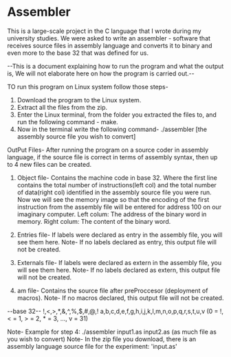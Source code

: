 # Assembler
This is a large-scale project in the C language that I wrote during my university studies.
We were asked to write an assembler - software that receives source files in assembly language and converts it to binary and even more to the base 32 that was defined for us.

--This is a document explaining how to run the program and what the output is, We will not elaborate here on how the program is carried out.--

TO run this program on Linux system follow those steps-
1. Download the program to the Linux system.
2. Extract all the files from the zip.
3. Enter the Linux terminal, from the folder you extracted the files to, and run the following command - make.
4. Now in the terminal write the following command- ./assembler [the assembly source file you wish to convert]

OutPut Files-
After running the program on a source coder in assembly language, if the source file is correct in terms of assembly syntax, then up to 4 new files can be created.
1. Object file- Contains the machine code in base 32.
Where the first line contains the total number of instructions(left col) and the total number of data(right col) identified in the assembly source file you were run.
Now we will see the memory image so that the encoding of the first instruction from the assembly file will be entered for address 100 on our imaginary computer.
Left colum: The address of the binary word in memory.
Right colum: The content of the binary word.

2. Entries file- If labels were declared as entry in the assembly file, you will see them here.                                                                          Note- If no labels declared as entry, this output file will not be created.

3. Externals file- If labels were declared as extern in the assembly file, you will see them here.
Note- If no labels declared as extern, this output file will not be created.

4. am file- Contains the source file after preProccesor (deployment of macros).
Note- If no macros declared, this output file will not be created.
 
--base 32--
!,<,>,*,&,^,%,$,#,@,! a,b,c,d,e,f,g,h,i,j,k,l,m,n,o,p,q,r,s,t,u,v
(0 = !, < = 1, > = 2, * = 3, ..., v = 31)

Note- Example for step 4: ./assembler input1.as input2.as (as much file as you wish to convert)
Note- In the zip file you download, there is an assembly language source file for the experiment: 'input.as'
